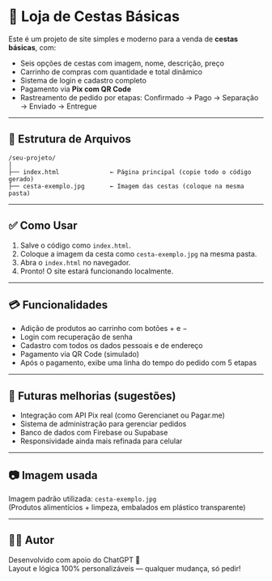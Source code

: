 
# 🛒 Loja de Cestas Básicas

Este é um projeto de site simples e moderno para a venda de **cestas básicas**, com:

- Seis opções de cestas com imagem, nome, descrição, preço
- Carrinho de compras com quantidade e total dinâmico
- Sistema de login e cadastro completo
- Pagamento via **Pix com QR Code**
- Rastreamento de pedido por etapas: Confirmado → Pago → Separação → Enviado → Entregue

---

## 📁 Estrutura de Arquivos

```
/seu-projeto/
│
├── index.html              ← Página principal (copie todo o código gerado)
├── cesta-exemplo.jpg       ← Imagem das cestas (coloque na mesma pasta)
```

---

## ✅ Como Usar

1. Salve o código como `index.html`.
2. Coloque a imagem da cesta como `cesta-exemplo.jpg` na mesma pasta.
3. Abra o `index.html` no navegador.
4. Pronto! O site estará funcionando localmente.

---

## 💳 Funcionalidades

- Adição de produtos ao carrinho com botões + e −
- Login com recuperação de senha
- Cadastro com todos os dados pessoais e de endereço
- Pagamento via QR Code (simulado)
- Após o pagamento, exibe uma linha do tempo do pedido com 5 etapas

---

## 🚀 Futuras melhorias (sugestões)

- Integração com API Pix real (como Gerencianet ou Pagar.me)
- Sistema de administração para gerenciar pedidos
- Banco de dados com Firebase ou Supabase
- Responsividade ainda mais refinada para celular

---

## 📷 Imagem usada

Imagem padrão utilizada: `cesta-exemplo.jpg`  
(Produtos alimentícios + limpeza, embalados em plástico transparente)

---

## 👨‍💻 Autor

Desenvolvido com apoio do ChatGPT 🤖  
Layout e lógica 100% personalizáveis — qualquer mudança, só pedir!
